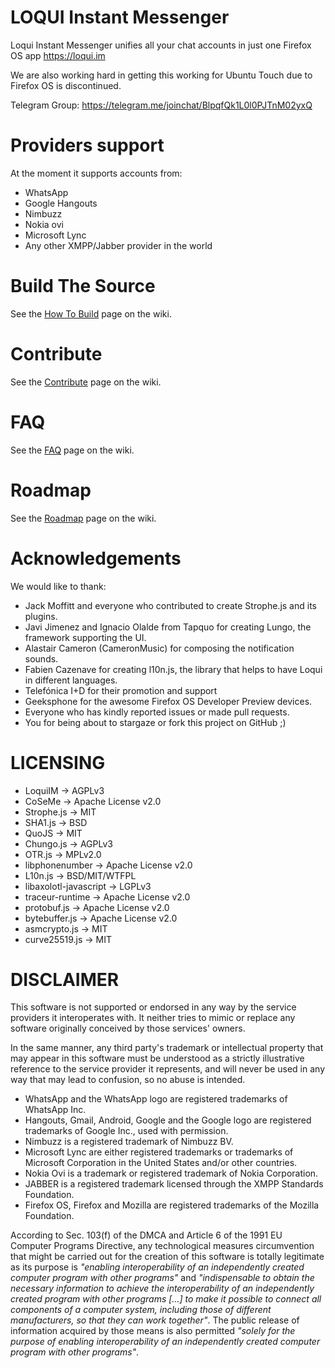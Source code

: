 LOQUI Instant Messenger
=====
Loqui Instant Messenger unifies all your chat accounts in just one Firefox OS app
https://loqui.im

We are also working hard in getting this working for Ubuntu Touch due to Firefox OS is discontinued.

Telegram Group: https://telegram.me/joinchat/BlpqfQk1L0l0PJTnM02yxQ

Providers support
===
At the moment it supports accounts from:
 * WhatsApp
 * Google Hangouts
 * Nimbuzz
 * Nokia ovi
 * Microsoft Lync
 * Any other XMPP/Jabber provider in the world

Build The Source
===
See the [How To Build](https://github.com/loqui/im/wiki/Build-Loqui) page on the wiki.

Contribute
===
See the [Contribute](https://github.com/loqui/im/wiki/Contribute) page on the wiki.

FAQ
===
See the [FAQ](https://github.com/loqui/im/wiki/FAQ) page on the wiki.

Roadmap
===
See the [Roadmap](https://github.com/loqui/im/wiki/Roadmap) page on the wiki.

Acknowledgements
===
We would like to thank:
 * Jack Moffitt and everyone who contributed to create Strophe.js and its plugins.
 * Javi Jimenez and Ignacio Olalde from Tapquo for creating Lungo, the framework supporting the UI.
 * Alastair Cameron (CameronMusic) for composing the notification sounds.
 * Fabien Cazenave for creating l10n.js, the library that helps to have Loqui in different languages.
 * Telefónica I+D for their promotion and support
 * Geeksphone for the awesome Firefox OS Developer Preview devices.
 * Everyone who has kindly reported issues or made pull requests.
 * You for being about to stargaze or fork this project on GitHub ;)

LICENSING
===
 * LoquiIM → AGPLv3
 * CoSeMe → Apache License v2.0
 * Strophe.js → MIT
 * SHA1.js → BSD
 * QuoJS → MIT
 * Chungo.js → AGPLv3
 * OTR.js → MPLv2.0
 * libphonenumber → Apache License v2.0
 * L10n.js → BSD/MIT/WTFPL
 * libaxolotl-javascript → LGPLv3
 * traceur-runtime → Apache License v2.0
 * protobuf.js → Apache License v2.0
 * bytebuffer.js → Apache License v2.0
 * asmcrypto.js → MIT
 * curve25519.js → MIT

DISCLAIMER
===
This software is not supported or endorsed in any way by the service providers it interoperates with. It neither tries to mimic or replace any software originally conceived by those services' owners.

In the same manner, any third party's trademark or intellectual property that may appear in this software must be understood as a strictly illustrative reference to the service provider it represents, and will never be used in any way that may lead to confusion, so no abuse is intended. 

* WhatsApp and the WhatsApp logo are registered trademarks of WhatsApp Inc.
* Hangouts, Gmail, Android, Google and the Google logo are registered trademarks of Google Inc., used with permission.
* Nimbuzz is a registered trademark of Nimbuzz BV.
* Microsoft Lync are either registered trademarks or trademarks of Microsoft Corporation in the United States and/or other countries.
* Nokia Ovi is a trademark or registered trademark of Nokia Corporation.
* JABBER is a registered trademark licensed through the XMPP Standards Foundation.
* Firefox OS, Firefox and Mozilla are registered trademarks of the Mozilla Foundation.

According to Sec. 103(f) of the DMCA and Article 6 of the 1991 EU Computer Programs Directive, any technological measures circumvention that might be carried out for the creation of this software is totally legitimate as its purpose is *"enabling interoperability of an independently created computer program with other programs"* and *"indispensable to obtain the necessary infor­mation to achieve the interoperability of an indepen­dently created program with other programs [...] to make it possible to connect all components of a computer system, including those of different manufacturers, so that they can work together"*. The public release of information acquired by those means is also permitted *"solely for the purpose of enabling interoperability of an independently created computer program with other programs"*.
